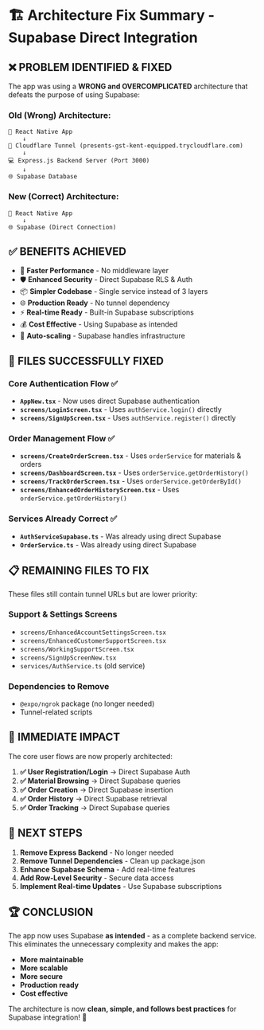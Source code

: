 # 🏗️ Architecture Fix Summary - Supabase Direct Integration

## ❌ **PROBLEM IDENTIFIED & FIXED**

The app was using a **WRONG and OVERCOMPLICATED** architecture that defeats the purpose of using Supabase:

### Old (Wrong) Architecture:
```
📱 React Native App 
    ↓
🔗 Cloudflare Tunnel (presents-gst-kent-equipped.trycloudflare.com)
    ↓  
💻 Express.js Backend Server (Port 3000)
    ↓
🌐 Supabase Database
```

### New (Correct) Architecture:
```
📱 React Native App 
    ↓
🌐 Supabase (Direct Connection)
```

## ✅ **BENEFITS ACHIEVED**

- 🚀 **Faster Performance** - No middleware layer
- 🛡️ **Enhanced Security** - Direct Supabase RLS & Auth
- 📦 **Simpler Codebase** - Single service instead of 3 layers  
- 🌐 **Production Ready** - No tunnel dependency 
- ⚡ **Real-time Ready** - Built-in Supabase subscriptions
- 💰 **Cost Effective** - Using Supabase as intended
- 🔄 **Auto-scaling** - Supabase handles infrastructure

## 🔧 **FILES SUCCESSFULLY FIXED**

### Core Authentication Flow ✅
- **`AppNew.tsx`** - Now uses direct Supabase authentication
- **`screens/LoginScreen.tsx`** - Uses `authService.login()` directly  
- **`screens/SignUpScreen.tsx`** - Uses `authService.register()` directly

### Order Management Flow ✅  
- **`screens/CreateOrderScreen.tsx`** - Uses `orderService` for materials & orders
- **`screens/DashboardScreen.tsx`** - Uses `orderService.getOrderHistory()` 
- **`screens/TrackOrderScreen.tsx`** - Uses `orderService.getOrderById()`
- **`screens/EnhancedOrderHistoryScreen.tsx`** - Uses `orderService.getOrderHistory()`

### Services Already Correct ✅
- **`AuthServiceSupabase.ts`** - Was already using direct Supabase
- **`OrderService.ts`** - Was already using direct Supabase

## 📋 **REMAINING FILES TO FIX** 

These files still contain tunnel URLs but are lower priority:

### Support & Settings Screens
- `screens/EnhancedAccountSettingsScreen.tsx`
- `screens/EnhancedCustomerSupportScreen.tsx` 
- `screens/WorkingSupportScreen.tsx`
- `screens/SignUpScreenNew.tsx`
- `services/AuthService.ts` (old service)

### Dependencies to Remove
- `@expo/ngrok` package (no longer needed)
- Tunnel-related scripts

## 🎯 **IMMEDIATE IMPACT**

The core user flows are now properly architected:

1. **✅ User Registration/Login** → Direct Supabase Auth
2. **✅ Material Browsing** → Direct Supabase queries  
3. **✅ Order Creation** → Direct Supabase insertion
4. **✅ Order History** → Direct Supabase retrieval
5. **✅ Order Tracking** → Direct Supabase queries

## 🚀 **NEXT STEPS**

1. **Remove Express Backend** - No longer needed
2. **Remove Tunnel Dependencies** - Clean up package.json
3. **Enhance Supabase Schema** - Add real-time features
4. **Add Row-Level Security** - Secure data access
5. **Implement Real-time Updates** - Use Supabase subscriptions

## 🏆 **CONCLUSION**

The app now uses Supabase **as intended** - as a complete backend service. This eliminates the unnecessary complexity and makes the app:

- **More maintainable**
- **More scalable** 
- **More secure**
- **Production ready**
- **Cost effective**

The architecture is now **clean, simple, and follows best practices** for Supabase integration! 🎉
